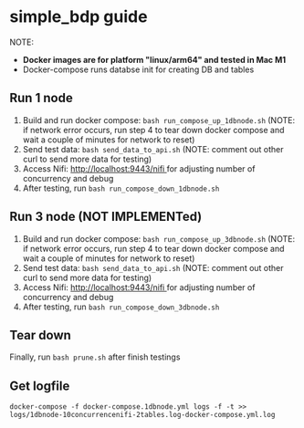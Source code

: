 # simple_bdp guide

NOTE: 

- **Docker images are for platform "linux/arm64" and tested in Mac M1**
- Docker-compose runs databse init for creating DB and tables

## Run 1 node

1. Build and run docker compose: ```bash run_compose_up_1dbnode.sh``` (NOTE: if network error occurs, run step 4 to tear down docker compose and wait a couple of minutes for network to reset)
2. Send test data: ```bash send_data_to_api.sh``` (NOTE: comment out other curl to send more data for testing)
3. Access Nifi: <a href="http://localhost:9443/nifi"> http://localhost:9443/nifi </a> for adjusting number of concurrency and debug
4. After testing, run ```bash run_compose_down_1dbnode.sh```

## Run 3 node (NOT IMPLEMENTed)

1. Build and run docker compose: ```bash run_compose_up_3dbnode.sh``` (NOTE: if network error occurs, run step 4 to tear down docker compose and wait a couple of minutes for network to reset)
2. Send test data: ```bash send_data_to_api.sh``` (NOTE: comment out other curl to send more data for testing)
3. Access Nifi: <a href="http://localhost:9443/nifi"> http://localhost:9443/nifi </a> for adjusting number of concurrency and debug
4. After testing, run ```bash run_compose_down_3dbnode.sh```

## Tear down
Finally, run ```bash prune.sh``` after finish testings

## Get logfile

```docker-compose -f docker-compose.1dbnode.yml logs -f -t >> logs/1dbnode-10concurrencenifi-2tables.log-docker-compose.yml.log```
